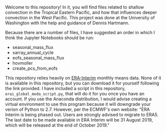 Welcome to this repository! In it, you will find files related to shallow convection in the Tropical Eastern Pacific, and how that influences deeper convection in the West Pacific. This project was done at the University of Washington with the help and guidance of Dennis Hartmann.

Because there are a number of files, I have suggested an order in which I think the Jupyter Notebooks should be run:
- seasonal_mass_flux
- xarray_annual_cycle
- eofs_seasonal_mass_flux
- hovmoller
- create_pcs_from_eofs


This repository relies heavily on [ERA-Interim](https://apps.ecmwf.int/datasets/data/interim-full-moda/levtype=pl/) monthly means data. None of it is available in this repository, but you can download it for yourself following the link provided. I have included a script in this repository, `erai_global_moda_script.py`, that will do it for you once you have an account. If you use the Anaconda distribution, I would advise creating a virtual environment to use this program because it will downgrade your verion of Python to 2.7. However, per the ECMWF's own website: "ERA Interim is being phased out. Users are strongly advised to migrate to ERA5. The last date to be made available in ERA Interim will be 31 August 2019, which will be released at the end of October 2019."

